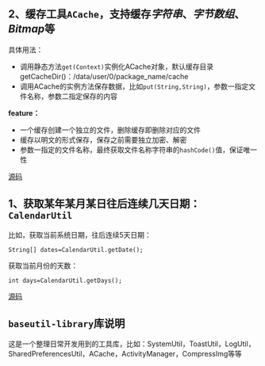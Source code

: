 ## 2、缓存工具`ACache`，支持缓存*字符串*、*字节数组*、*Bitmap*等 ##
具体用法：
- 调用静态方法`get(Context)`实例化ACache对象，默认缓存目录getCacheDir()：/data/user/0/package_name/cache
- 调用ACache的实例方法保存数据，比如`put(String,String)`，参数一指定文件名称，参数二指定保存的内容

**feature：**
- 一个缓存创建一个独立的文件，删除缓存即删除对应的文件
- 缓存以明文的形式保存，保存之前需要独立加密、解密
- 参数一指定的文件名称，最终获取文件名称字符串的`hashCode()`值，保证唯一性

[源码](src/main/java/cn/teahcourse/baseutil/ACache.java)

## 1、获取某年某月某日往后连续几天日期：`CalendarUtil` ##
比如，获取当前系统日期，往后连续5天日期：
```
String[] dates=CalendarUtil.getDate();
```
获取当前月份的天数：
```
int days=CalendarUtil.getDays();
```

[源码](src/main/java/cn/teahcourse/baseutil/CalendarUtil.java)

## `baseutil-library`库说明 ##
这是一个整理日常开发用到的工具库，比如：SystemUtil，ToastUtil，LogUtil，SharedPreferencesUtil，ACache，ActivityManager，CompressImg等等